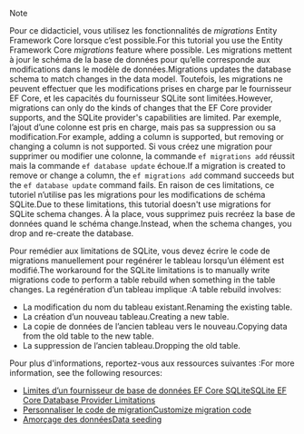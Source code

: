 
> [!NOTE]
> <span data-ttu-id="759c3-101">Pour ce didacticiel, vous utilisez les fonctionnalités de *migrations* Entity Framework Core lorsque c’est possible.</span><span class="sxs-lookup"><span data-stu-id="759c3-101">For this tutorial you use the Entity Framework Core *migrations* feature where possible.</span></span> <span data-ttu-id="759c3-102">Les migrations mettent à jour le schéma de la base de données pour qu’elle corresponde aux modifications dans le modèle de données.</span><span class="sxs-lookup"><span data-stu-id="759c3-102">Migrations updates the database schema to match changes in the data model.</span></span> <span data-ttu-id="759c3-103">Toutefois, les migrations ne peuvent effectuer que les modifications prises en charge par le fournisseur EF Core, et les capacités du fournisseur SQLite sont limitées.</span><span class="sxs-lookup"><span data-stu-id="759c3-103">However, migrations can only do the kinds of changes that the EF Core provider supports, and the SQLite provider's capabilities are limited.</span></span> <span data-ttu-id="759c3-104">Par exemple, l’ajout d’une colonne est pris en charge, mais pas sa suppression ou sa modification.</span><span class="sxs-lookup"><span data-stu-id="759c3-104">For example, adding a column is supported, but removing or changing a column is not supported.</span></span> <span data-ttu-id="759c3-105">Si vous créez une migration pour supprimer ou modifier une colonne, la commande `ef migrations add` réussit mais la commande `ef database update` échoue.</span><span class="sxs-lookup"><span data-stu-id="759c3-105">If a migration is created to remove or change a column, the `ef migrations add` command succeeds but the `ef database update` command fails.</span></span> <span data-ttu-id="759c3-106">En raison de ces limitations, ce tutoriel n’utilise pas les migrations pour les modifications de schéma SQLite.</span><span class="sxs-lookup"><span data-stu-id="759c3-106">Due to these limitations, this tutorial doesn't use migrations for SQLite schema changes.</span></span> <span data-ttu-id="759c3-107">À la place, vous supprimez puis recréez la base de données quand le schéma change.</span><span class="sxs-lookup"><span data-stu-id="759c3-107">Instead, when the schema changes, you drop and re-create the database.</span></span>
>
><span data-ttu-id="759c3-108">Pour remédier aux limitations de SQLite, vous devez écrire le code de migrations manuellement pour regénérer le tableau lorsqu’un élément est modifié.</span><span class="sxs-lookup"><span data-stu-id="759c3-108">The workaround for the SQLite limitations is to manually write migrations code to perform a table rebuild when something in the table changes.</span></span> <span data-ttu-id="759c3-109">La regénération d’un tableau implique :</span><span class="sxs-lookup"><span data-stu-id="759c3-109">A table rebuild involves:</span></span>
>
>* <span data-ttu-id="759c3-110">La modification du nom du tableau existant.</span><span class="sxs-lookup"><span data-stu-id="759c3-110">Renaming the existing table.</span></span>
>* <span data-ttu-id="759c3-111">La création d’un nouveau tableau.</span><span class="sxs-lookup"><span data-stu-id="759c3-111">Creating a new table.</span></span>
>* <span data-ttu-id="759c3-112">La copie de données de l’ancien tableau vers le nouveau.</span><span class="sxs-lookup"><span data-stu-id="759c3-112">Copying data from the old table to the new table.</span></span>
>* <span data-ttu-id="759c3-113">La suppression de l’ancien tableau.</span><span class="sxs-lookup"><span data-stu-id="759c3-113">Dropping the old table.</span></span>
>
><span data-ttu-id="759c3-114">Pour plus d'informations, reportez-vous aux ressources suivantes :</span><span class="sxs-lookup"><span data-stu-id="759c3-114">For more information, see the following resources:</span></span>
>
> * [<span data-ttu-id="759c3-115">Limites d’un fournisseur de base de données EF Core SQLite</span><span class="sxs-lookup"><span data-stu-id="759c3-115">SQLite EF Core Database Provider Limitations</span></span>](/ef/core/providers/sqlite/limitations)
> * [<span data-ttu-id="759c3-116">Personnaliser le code de migration</span><span class="sxs-lookup"><span data-stu-id="759c3-116">Customize migration code</span></span>](/ef/core/managing-schemas/migrations/#customize-migration-code)
> * [<span data-ttu-id="759c3-117">Amorçage des données</span><span class="sxs-lookup"><span data-stu-id="759c3-117">Data seeding</span></span>](/ef/core/modeling/data-seeding)